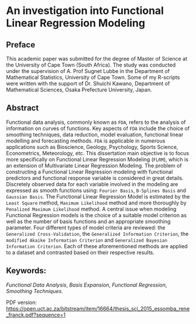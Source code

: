 # An investigation into Functional Linear Regression Modeling

## Preface

This academic paper was submitted for the degree of Master of Science at the University of Cape Town (South Africa). The study was conducted under the supervision of A. Prof Sugnet Lubbe in the Department of Mathematical Statistics, University of Cape Town.
Some of my R-scripts were written with the support of Dr. Shuichi Kawano, Department of Mathematical Sciences, Osaka Prefecture University, Japan.

## Abstract

Functional data analysis, commonly known as `FDA`, refers to the analysis of information on curves of functions. Key aspects of `FDA` include the choice of smoothing techniques, data reduction, model evaluation, functional linear modelling and forecasting methods. `FDA` is applicable in numerous applications such as Bioscience, Geology, Psychology, Sports Science, Econometrics, Meteorology, etc.
This dissertation main objective is to focus more specifically on Functional Linear Regression Modeling (`FLRM`), which is an extension of Multivariate Linear Regression Modeling. The problem of constructing a Functional Linear Regression modeling with functional predictors and functional response variable is considered in great details. Discretely observed data for each variable involved in the modeling are expressed as smooth functions using: `Fourier Basis`, `B-Splines Basis` and `Gaussian Basis`. The Functional Linear Regression Model is estimated by the `Least Square` method, `Maximum Likelihood` method and more thoroughly by `Penalized Maximum Likelihood` method. A central issue when modeling Functional Regression models is the choice of a suitable model criterion as well as the number of basis functions and an appropriate smoothing parameter. Four different types of model criteria are reviewed: the `Generalized Cross-Validation`, the `Generalized Information Criterion`, the `modified Akaike Information Criterion` and `Generalized Bayesian Information Criterion`. Each of these aforementioned methods are applied to a dataset and contrasted based on their respective results.

## Keywords: 
_Functional Data Analysis_, _Basis Expansion_, _Functional Regression_, _Smoothing Techniques_.

PDF version: https://open.uct.ac.za/bitstream/item/16664/thesis_sci_2015_essomba_rene_franck.pdf?sequence=1
